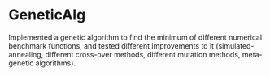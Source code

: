 # GeneticAlg
Implemented a genetic algorithm to find the minimum of different numerical benchmark functions, and tested different improvements to it (simulated-annealing, different cross-over methods, different mutation methods, meta-genetic algorithms).

